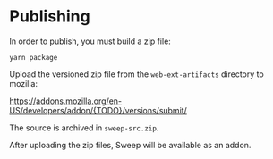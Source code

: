 Publishing
==========

In order to publish, you must build a zip file:

```
yarn package
```

Upload the versioned zip file from the `web-ext-artifacts` directory to mozilla:

https://addons.mozilla.org/en-US/developers/addon/{TODO}/versions/submit/

The source is archived in `sweep-src.zip`.

After uploading the zip files, Sweep will be available as an addon.